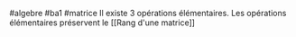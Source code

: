 #algebre #ba1 #matrice 
Il existe 3 opérations élémentaires.
Les opérations élémentaires préservent le [[Rang d'une matrice]]